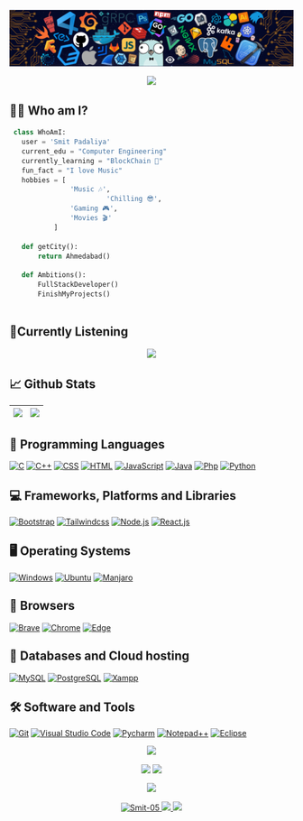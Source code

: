 ![Github Banner](banner.png)

<p align="center">
  <img src="https://readme-typing-svg.herokuapp.com?color=0d8eceF&size=30&center=true&vCenter=true&width=550&height=70&lines=Hey+There,+I'm+Smit;An+Open+Source+Enthusiast;A+Melomaniac+🎧;Loves+To+Build+Projects;A+Problem+Solver;">
</p>

## ✌🏼 Who am I? 



 ```python
  class WhoAmI:
    user = 'Smit Padaliya'
	current_edu = "Computer Engineering"
    currently_learning = "BlockChain 🔗"
    fun_fact = "I love Music"
	hobbies = [
				'Music 🎶',
                         'Chilling 😎',
			 	'Gaming 🎮',
				'Movies 🎬'
			]
	
	def getCity():
		return Ahmedabad()
	
	def Ambitions():
		FullStackDeveloper()
		FinishMyProjects()
	
 ```
## 🎼Currently Listening
<p align="center">
	<img height="300" src="https://spotify-github-profile.vercel.app/api/view?uid=31gc5oh6eubp6dxisrj4lpgsjb4u&cover_image=true&theme=default&show_offline=false&background_color=121212&interchange=false&bar_color=53b14f&bar_color_cover=false"/>
</p>

 
## 📈 Github Stats

<img src="https://github-readme-stats.vercel.app/api?username=Smit-05&&show_icons=true&count_private=true&theme=github_dark">|<img src="https://github-readme-streak-stats.herokuapp.com/?user=Smit-05&theme=blueberry_duo"/>
|---|---|
<!-- <p align="center"><img src="https://github-readme-stats.vercel.app/api/top-langs/?username=jaydeep-yadav&layout=compact&theme=github_dark"/></p> -->
<!-- <img align="right" height="200px" width="500px" src="https://i.imgur.com/g0fixOT.jpg"> -->
<!-- <a href="#"><img alt="" src=""></a> -->

## 🦾 Programming Languages

<p>
    <a href="#"><img alt="C" src="https://img.shields.io/badge/C-00599C?style=flat&logo=c&logoColor=white"></a>
    <a href="#"><img alt="C++" src="https://img.shields.io/badge/C%2B%2B-00599C?style=flat&logo=c%2B%2B&logoColor=white"></a>
    <a href="#"><img alt="CSS" src="https://img.shields.io/badge/CSS3-1572B6?style=flat&logo=css3&logoColor=white"></a>
    <a href="#"><img alt="HTML" src="https://img.shields.io/badge/HTML5-E34F26?style=flat&logo=html5&logoColor=white"></a>
<!--     <a href="#"><img alt="Sass" src="https://img.shields.io/badge/Sass-CC6699?&logo=sass&logoColor=white"></a> -->
    <a href="#"><img alt="JavaScript" src="https://img.shields.io/badge/JavaScript-323330?style=flat&logo=javascript&logoColor=F7DF1E"></a>
    <a href="#"><img alt="Java" src="https://img.shields.io/badge/Java-ED8B00?style=flat&logo=java&logoColor=white"></a>
    <a href="#"><img alt="Php" src="https://img.shields.io/badge/PHP-777BB4?style=flat&logo=php&logoColor=white"></a>
    <a href="#"><img alt="Python" src="https://img.shields.io/badge/Python-FFD43B?style=flat&logo=python&logoColor=blue"></a>
</p>

## 💻 Frameworks, Platforms and Libraries
<p>
   <a href="#"><img alt="Bootstrap" src="https://img.shields.io/badge/Bootstrap-563D7C?style=flat&logo=bootstrap&logoColor=white"></a>
   <a href="#"><img alt="Tailwindcss" src="https://img.shields.io/badge/Tailwind_CSS-38B2AC?style=flat&logo=tailwind-css&logoColor=white"></a>
	<a href="#"><img alt="Node.js" src="https://img.shields.io/badge/Node.js-339933?style=flat&logo=nodedotjs&logoColor=white"></a>
	<a href="#"><img alt="React.js" src="https://img.shields.io/badge/React-20232A?style=flat&logo=react&logoColor=61DAFB"></a>
</p>

## 🖥 Operating Systems
<p>
	<a href="#"><img alt="Windows" src="https://img.shields.io/badge/Windows-0078D6?style=flat&logo=windows&logoColor=white"></a>
	<a href="#"><img alt="Ubuntu" src="https://img.shields.io/badge/Ubuntu-E95420?style=flat&logo=ubuntu&logoColor=white"></a>
  <a href="#"><img alt="Manjaro" src="https://img.shields.io/badge/manjaro-35BF5C?style=flat&logo=manjaro&logoColor=white"></a>
	
</p>

## 🔭 Browsers
<p>
	<a href="#"><img alt="Brave" src="https://img.shields.io/badge/Brave-FB542B?logo=brave&logoColor=white"></a>
	<a href="#"><img alt="Chrome" src="https://img.shields.io/badge/Google_chrome-4285F4?logo=Google-Chrome&logoColor=white"></a>
	<a href="#"><img alt="Edge" src="https://img.shields.io/badge/Microsoft_Edge-0078D7?logo=Microsoft-edge&logoColor=white"></a>
</p>

## 🏬 Databases and Cloud hosting

<p>
    <a href="#"><img alt="MySQL" src="https://img.shields.io/badge/MySQL-005C84?style=flat&logo=mysql&logoColor=white"></a>
    <a href="#"><img alt="PostgreSQL" src="https://img.shields.io/badge/PostgreSQL-316192?style=flat&logo=postgresql&logoColor=white"></a>
    <a href="#"><img alt="Xampp" src="https://img.shields.io/badge/Xampp-F37623?style=flat&logo=xampp&logoColor=white"></a>
</p> 

## 🛠 Software and Tools
<p>
  <a href="#"><img alt="Git" src="https://img.shields.io/badge/GIT-E44C30?style=flat&logo=git&logoColor=white"></a>
  <a href="#"><img alt="Visual Studio Code" src="https://img.shields.io/badge/Visual_Studio_Code-0078D4?style=flat&logo=visual%20studio%20code&logoColor=white"></a>
  <a href="#"><img alt="Pycharm" src="https://img.shields.io/badge/PyCharm-000000.svg?&style=flat&logo=PyCharm&logoColor=white"></a>
<!-- 	<a href="#"><img alt="Sublime" src="https://img.shields.io/badge/sublime_text-%23575757.svg?logo=sublime-text&logoColor=important"></a> -->
	<a href="#"><img alt="Notepad++" src="https://img.shields.io/badge/Notepad++-90E59A.svg?style=flat&logo=notepad%2B%2B&logoColor=black"></a>
	<a href="#"><img alt="Eclipse" src="https://img.shields.io/badge/Eclipse-2C2255?style=flat&logo=eclipse&logoColor=white"></a>
</p>



<!-- ![](https://activity-graph.herokuapp.com/graph?username=Smit-05&theme=react-dark&hide_border=true&area=true)
![](http://github-profile-summary-cards.vercel.app/api/cards/profile-details?username=Smit-05&theme=dracula)
![](http://github-profile-summary-cards.vercel.app/api/cards/stats?username=Smit-05&theme=dracula)
![](http://github-profile-summary-cards.vercel.app/api/cards/productive-time?username=Smit-05&theme=dracula&utcOffset=8) -->
<p align="center"><img src="http://github-profile-summary-cards.vercel.app/api/cards/profile-details?username=Smit-05&theme=dracula"></p>
<p align="center">
<span><img src="http://github-profile-summary-cards.vercel.app/api/cards/stats?username=Smit-05&theme=dracula"></span>
<span><img src="http://github-profile-summary-cards.vercel.app/api/cards/productive-time?username=Smit-05&theme=dracula&utcOffset=8"></span>
</p>
<p align="center"><img src="https://github-profile-trophy.vercel.app/?username=Smit-05&theme=dracula"></span>

<p align="center">
    <a href="https://github.com/Smit-05">
        <img src="https://komarev.com/ghpvc/?username=Smit-05" alt="Smit-05" />
    </a>
    <a href="https://github.com/Smit-05">
        <img height="20" src="https://img.shields.io/github/followers/Smit-05?label=follow&logo=github" />
	</a>
	 <a href="https://github.com/Smit-05">
        <img height="20" src="https://img.shields.io/github/stars/Smit-05?label=stars&logo=github" />
	</a>
</p>

